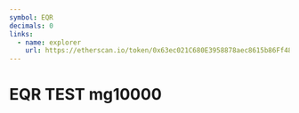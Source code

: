 ```yaml
---
symbol: EQR
decimals: 0
links:
  - name: explorer
    url: https://etherscan.io/token/0x63ec021C680E3958878aec8615b86Ff48290653f
---
```


# EQR TEST mg10000
